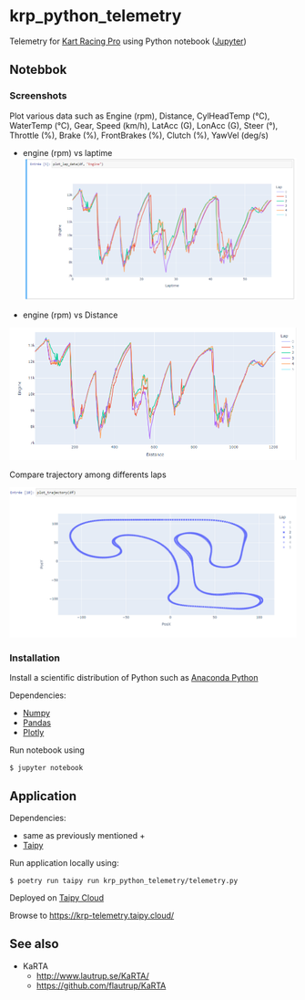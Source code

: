 # krp_python_telemetry

Telemetry for [Kart Racing Pro](https://www.kartracing-pro.com/) using Python notebook ([Jupyter](https://jupyter.org/))


## Notebbok
### Screenshots

Plot various data such as Engine (rpm), Distance,	CylHeadTemp	(°C), WaterTemp (°C), Gear, Speed	(km/h), LatAcc (G), LonAcc (G), Steer (°), Throttle (%), Brake (%), FrontBrakes (%), Clutch (%), YawVel (deg/s)

- engine (rpm) vs laptime
![Engine_vs_Laptime](screenshots/Engine_vs_Laptime.PNG)

- engine (rpm) vs Distance

![Engine_vs_Distance](screenshots/Engine_vs_Distance.PNG)

Compare trajectory among differents laps

![Engine_vs_Distance](screenshots/Trajectory.PNG)


### Installation

Install a scientific distribution of Python such as [Anaconda Python](https://www.anaconda.com/download) 

Dependencies:
- [Numpy](https://numpy.org/)
- [Pandas](https://pandas.pydata.org/)
- [Plotly](https://plotly.com/)

Run notebook using

    $ jupyter notebook

## Application

Dependencies:
- same as previously mentioned +
- [Taipy](https://www.taipy.io/)

Run application locally using:

    $ poetry run taipy run krp_python_telemetry/telemetry.py

Deployed on [Taipy Cloud](https://www.taipy.io/cloud/)

Browse to https://krp-telemetry.taipy.cloud/


## See also
- KaRTA
  - http://www.lautrup.se/KaRTA/
  - https://github.com/flautrup/KaRTA

